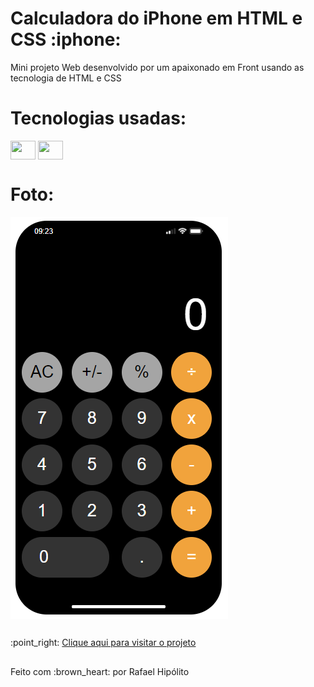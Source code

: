 <h1>Calculadora do iPhone em HTML e CSS :iphone:</h1>

<p>Mini projeto Web desenvolvido por um apaixonado em Front usando as tecnologia de HTML e CSS</p>

<div style="display: inline_block">
    <h1>Tecnologias usadas:</h1>
    <img align="center" height="30" width="40" src="https://cdn.jsdelivr.net/gh/devicons/devicon/icons/html5/html5-original.svg" />
    <img align="center" height="30" width="40" src="https://cdn.jsdelivr.net/gh/devicons/devicon/icons/css3/css3-original.svg" />
</div>

<div>
    <h1>Foto:</h1>
    <img align="center" src="img/print-screen.PNG"></img>
</div>

##

<div>
  :point_right: <a href="https://rafaelhipolitoo.github.io/calculadora-iphone/">Clique aqui para visitar o projeto</a>
    
##
    
  <p>Feito com :brown_heart: por Rafael Hipólito</p>
  
</div>
